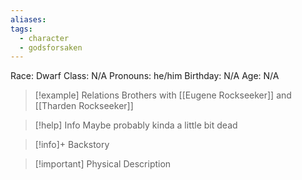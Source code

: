 ```yaml
---
aliases: 
tags:
  - character
  - godsforsaken
---
```

Race: Dwarf
Class: N/A
Pronouns: he/him
Birthday: N/A
Age: N/A

>[!example] Relations
> Brothers with [[Eugene Rockseeker]] and [[Tharden Rockseeker]]

>[!help] Info
> Maybe probably kinda a little bit dead 
>

>[!info]+ Backstory
>

>[!important] Physical Description